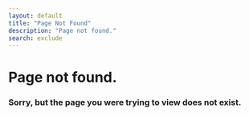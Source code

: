 ```yaml
---
layout: default
title: "Page Not Found"
description: "Page not found."
search: exclude
---  
```


<h1>Page not found.</h1>

<h3>Sorry, but the page you were trying to view does not exist.</h3>
